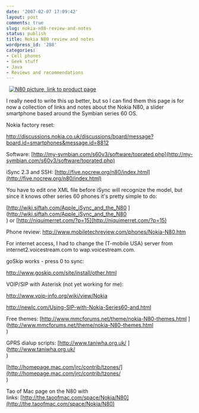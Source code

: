 ```yaml
---
date: '2007-02-07 17:09:42'
layout: post
comments: true
slug: nokia-n80-review-and-notes
status: publish
title: Nokia N80 review and notes
wordpress_id: '288'
categories:
- Cell phones
- Geek stuff
- Java
- Reviews and recommendations
---
```


 
[
![N80 picture, link to product page](http://www.phfactor.net/wp-pics/n80_04_website_low.jpg)](http://www.nokia.com/nseries/index.html?loc=inside,main_n80) 

I really need to write this up better, but so I can find them this page is for now a collection of links and notes about the Nokia N80, a slider smartphone based around the Symbian series 60 OS.

Nokia factory reset:

[http://discussions.nokia.co.uk/discussions/board/message?board.id=smartphones&message.id=8812
](http://discussions.nokia.co.uk/discussions/board/message?board.id=smartphones&message.id=8812)

Software: [http://my-symbian.com/s60v3/software/toprated.php](http://my-symbian.com/s60v3/software/toprated.php)

iSync 2.3 and SSH: [http://five.nocrew.org/n80/index.html](http://five.nocrew.org/n80/index.html)

You have to edit one XML file before iSync will recognize the model, but since it knows other series 60 phones it's pretty simple to do:

[http://wiki.siftah.com/Apple_iSync_and_the_N80
](http://wiki.siftah.com/Apple_iSync_and_the_N80<br ></a>)
or
[http://niquimerret.com/?p=15](http://niquimerret.com/?p=15)

Phone review:
[http://www.mobiletechreview.com/phones/Nokia-N80.htm
](http://www.mobiletechreview.com/phones/Nokia-N80.htm)

For internet access, I had to change the (T-mobile USA) server from internet2.voicestream.com to wap.voicestream.com.

goSkip works - press 0 to sync:

[http://www.goskip.com/site/install/other.html
](http://www.goskip.com/site/install/other.html)

VOIP/SIP with Asterisk (not yet working for me):

[http://www.voip-info.org/wiki/view/Nokia
](http://www.voip-info.org/wiki/view/Nokia)

[http://newlc.com/Using-SIP-with-Nokia-Series60-and.html
](http://newlc.com/Using-SIP-with-Nokia-Series60-and.html)

Free themes:
[http://www.mmcforums.net/theme/nokia-N80-themes.html
](http://www.mmcforums.net/theme/nokia-N80-themes.html<br ></a>)

GPRS dialup scripts:
[http://www.taniwha.org.uk/
](http://www.taniwha.org.uk/<br ></a>)

[http://homepage.mac.com/jrc/contrib/tzones/](http://homepage.mac.com/jrc/contrib/tzones/<br ></a>)

Tao of Mac page on the N80 with links: [http://the.taoofmac.com/space/Nokia/N80](http://the.taoofmac.com/space/Nokia/N80)
